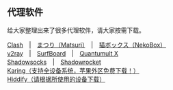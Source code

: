 ## 代理软件
给大家整理出来了很多代理软件，请大家按需下载。

[Clash](Clash.md)　|　[まつり（Matsuri）](Matsuri.md)　|　[猫ボックス（NekoBox）](NekoBox.md)<br>
[v2ray](v2ray.md)　|　[SurfBoard](SurfBoard.md)　|　[Quantumult X](https://quantumultx.org/)<br>
[Shadowsocks](Shadowsocks.md)　|　[Shadowrocket](Shadowrocket.md)<br>
[Karing（支持全设备系统，苹果外区免费下载！）](https://apps.apple.com/us/app/karing/id6472431552)<br>
[Hiddify（请根据所使用的设备下载）](https://github.com/hiddify/hiddify-next/releases/latest)
